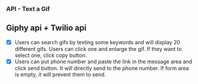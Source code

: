 ### API - Text a Gif
## Giphy api + Twilio api
- [X] Users can search gifs by texting some keywords and will display 20 different gifs. Users can click one and enlarge the gif. If they want to select one, click copy button. 
- [X] Users can put phone number and paste the link in the message area and click send button. It will directly send to the phone number. If form area is empty, it will prevent them to send.